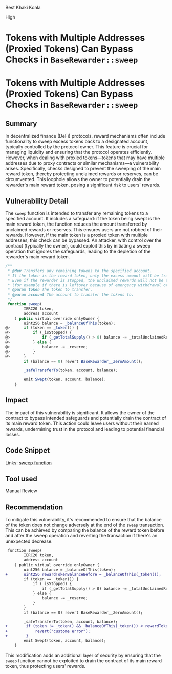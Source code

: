 Best Khaki Koala

High

# Tokens with Multiple Addresses (Proxied Tokens) Can Bypass Checks in `BaseRewarder::sweep`

# Tokens with Multiple Addresses (Proxied Tokens) Can Bypass Checks in `BaseRewarder::sweep`
## Summary
In decentralized finance (DeFi) protocols, reward mechanisms often include functionality to sweep excess tokens back to a designated account, typically controlled by the protocol owner. This feature is crucial for managing liquidity and ensuring that the protocol operates efficiently. However, when dealing with proxied tokens—tokens that may have multiple addresses due to proxy contracts or similar mechanisms—a vulnerability arises. Specifically, checks designed to prevent the sweeping of the main reward token, thereby protecting unclaimed rewards or reserves, can be circumvented. This loophole allows the owner to potentially drain the rewarder's main reward token, posing a significant risk to users' rewards.

## Vulnerability Detail
The `sweep` function is intended to transfer any remaining tokens to a specified account. It includes a safeguard: if the token being swept is the main reward token, the function reduces the amount transferred by unclaimed rewards or reserves. This ensures users are not robbed of their rewards. However, if the main token is a proxied token with multiple addresses, this check can be bypassed. An attacker, with control over the contract (typically the owner), could exploit this by initiating a sweep operation that ignores the safeguards, leading to the depletion of the rewarder's main reward token.

```javascript
/**
 * @dev Transfers any remaining tokens to the specified account.
 * If the token is the reward token, only the excess amount will be transferred.
 * Even if the rewarder is stopped, the unclaimed rewards will not be transferred; unless the total supply is 0.
 * (for example if there is leftover because of emergency withdrawal or roundings).
 * @param token The token to transfer.
 * @param account The account to transfer the tokens to.
 */
 function sweep(
        IERC20 token,
        address account
    ) public virtual override onlyOwner {
        uint256 balance = _balanceOfThis(token);
@>      if (token == _token()) {
@>          if (_isStopped) {
@>              if (_getTotalSupply() > 0) balance -= _totalUnclaimedRewards;
@>          } else {
@>              balance -= _reserve;
@>          }
@>      }
        if (balance == 0) revert BaseRewarder__ZeroAmount();

        _safeTransferTo(token, account, balance);

        emit Swept(token, account, balance);
    }
```
## Impact
The impact of this vulnerability is significant. It allows the owner of the contract to bypass intended safeguards and potentially drain the contract of its main reward token. This action could leave users without their earned rewards, undermining trust in the protocol and leading to potential financial losses.

## Code Snippet
Links:
[sweep function](https://github.com/sherlock-audit/2024-06-magicsea/blob/main/magicsea-staking/src/rewarders/BaseRewarder.sol#L208)

## Tool used
Manual Review

## Recommendation
To mitigate this vulnerability, it's recommended to ensure that the balance of the token does not change adversely at the end of the `sweep` transaction. This can be achieved by comparing the balance of the reward token before and after the sweep operation and reverting the transaction if there's an unexpected decrease.

```diff
 function sweep(
        IERC20 token,
        address account
    ) public virtual override onlyOwner {
        uint256 balance = _balanceOfThis(token);
+       uint256 rewardTokenBalanceBefore = _balanceOfThis(_token());
        if (token == _token()) {
            if (_isStopped) {
                if (_getTotalSupply() > 0) balance -= _totalUnclaimedRewards;
            } else {
                balance -= _reserve;
            }
        }
        if (balance == 0) revert BaseRewarder__ZeroAmount();

        _safeTransferTo(token, account, balance);
+        if (token != _token() && _balanceOfThis(_token()) < rewardTokenBalanceBefore ){
+            revert("custome error");
+        }
        emit Swept(token, account, balance);
    }
```

This modification adds an additional layer of security by ensuring that the `sweep` function cannot be exploited to drain the contract of its main reward token, thus protecting users' rewards.

